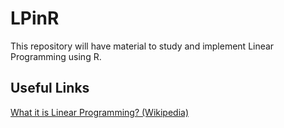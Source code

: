 # LPinR
This repository will have material to study and implement Linear Programming using R.

## Useful Links
[What it is Linear Programming? (Wikipedia)](https://en.wikipedia.org/wiki/Linear_programming)

